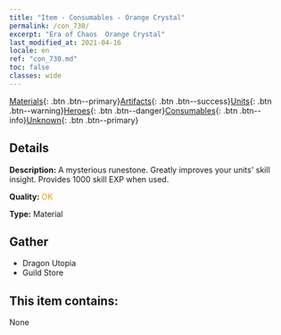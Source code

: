 ```yaml
---
title: "Item - Consumables - Orange Crystal"
permalink: /con_730/
excerpt: "Era of Chaos  Orange Crystal"
last_modified_at: 2021-04-16
locale: en
ref: "con_730.md"
toc: false
classes: wide
---
```

 [Materials](/Items/){: .btn .btn--primary}[Artifacts](/Items/Artifacts/){: .btn .btn--success}[Units](/Items/Units/){: .btn .btn--warning}[Heroes](/Items/Heroes/){: .btn .btn--danger}[Consumables](/Items/Consumables/){: .btn .btn--info}[Unknown](/Items/Unknown/){: .btn .btn--primary}

## Details
 **Description:** A mysterious runestone. Greatly improves your units' skill insight. Provides 1000 skill EXP when used.

 **Quality:** <span style="color: #FF8C00">OK</span>

 **Type:** Material

## Gather

*    Dragon Utopia 
*    Guild Store 

## This item contains:

  None

